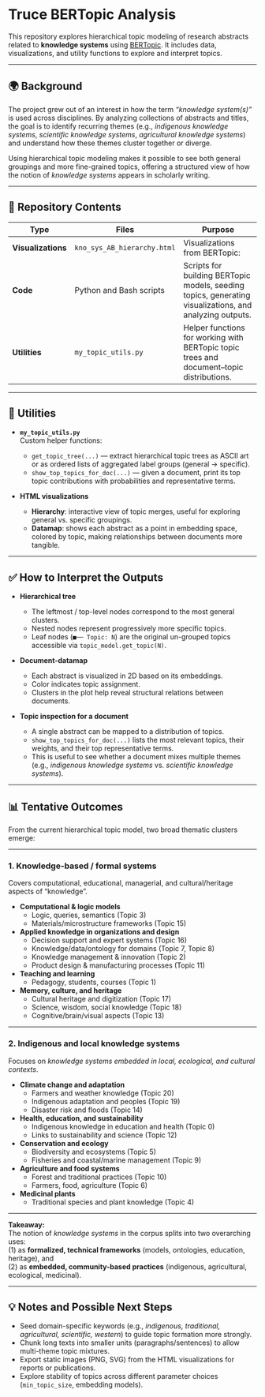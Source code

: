 # Truce BERTopic Analysis

This repository explores hierarchical topic modeling of research abstracts related to **knowledge systems** using [BERTopic](https://maartengr.github.io/BERTopic/). It includes data, visualizations, and utility functions to explore and interpret topics.

---

## 🌍 Background

The project grew out of an interest in how the term *“knowledge system(s)”* is used across disciplines. By analyzing collections of abstracts and titles, the goal is to identify recurring themes (e.g., *indigenous knowledge systems*, *scientific knowledge systems*, *agricultural knowledge systems*) and understand how these themes cluster together or diverge.  

Using hierarchical topic modeling makes it possible to see both general groupings and more fine-grained topics, offering a structured view of how the notion of *knowledge systems* appears in scholarly writing.

---

## 📂 Repository Contents

| Type | Files | Purpose |
|------|-------|---------|
| **Visualizations** | `kno_sys_AB_hierarchy.html` | Visualizations from BERTopic:  
| **Code** | Python and Bash scripts | Scripts for building BERTopic models, seeding topics, generating visualizations, and analyzing outputs. |
| **Utilities** | `my_topic_utils.py` | Helper functions for working with BERTopic topic trees and document–topic distributions. |

---

## 🧰 Utilities

- **`my_topic_utils.py`**  
  Custom helper functions:
  - `get_topic_tree(...)` — extract hierarchical topic trees as ASCII art or as ordered lists of aggregated label groups (general → specific).  
  - `show_top_topics_for_doc(...)` — given a document, print its top topic contributions with probabilities and representative terms.

- **HTML visualizations**  
  - **Hierarchy**: interactive view of topic merges, useful for exploring general vs. specific groupings.  
  - **Datamap**: shows each abstract as a point in embedding space, colored by topic, making relationships between documents more tangible.

---

## ✅ How to Interpret the Outputs

- **Hierarchical tree**  
  - The leftmost / top-level nodes correspond to the most general clusters.  
  - Nested nodes represent progressively more specific topics.  
  - Leaf nodes (`■── Topic: N`) are the original un-grouped topics accessible via `topic_model.get_topic(N)`.

- **Document-datamap**  
  - Each abstract is visualized in 2D based on its embeddings.  
  - Color indicates topic assignment.  
  - Clusters in the plot help reveal structural relations between documents.

- **Topic inspection for a document**  
  - A single abstract can be mapped to a distribution of topics.  
  - `show_top_topics_for_doc(...)` lists the most relevant topics, their weights, and their top representative terms.  
  - This is useful to see whether a document mixes multiple themes (e.g., *indigenous knowledge systems* vs. *scientific knowledge systems*).

---

## 📊 Tentative Outcomes

From the current hierarchical topic model, two broad thematic clusters emerge:

---

### 1. Knowledge-based / formal systems
Covers computational, educational, managerial, and cultural/heritage aspects of “knowledge”.

- **Computational & logic models**  
  - Logic, queries, semantics (Topic 3)  
  - Materials/microstructure frameworks (Topic 15)  
- **Applied knowledge in organizations and design**  
  - Decision support and expert systems (Topic 16)  
  - Knowledge/data/ontology for domains (Topic 7, Topic 8)  
  - Knowledge management & innovation (Topic 2)  
  - Product design & manufacturing processes (Topic 11)  
- **Teaching and learning**  
  - Pedagogy, students, courses (Topic 1)  
- **Memory, culture, and heritage**  
  - Cultural heritage and digitization (Topic 17)  
  - Science, wisdom, social knowledge (Topic 18)  
  - Cognitive/brain/visual aspects (Topic 13)

---

### 2. Indigenous and local knowledge systems
Focuses on *knowledge systems embedded in local, ecological, and cultural contexts*.

- **Climate change and adaptation**  
  - Farmers and weather knowledge (Topic 20)  
  - Indigenous adaptation and peoples (Topic 19)  
  - Disaster risk and floods (Topic 14)  
- **Health, education, and sustainability**  
  - Indigenous knowledge in education and health (Topic 0)  
  - Links to sustainability and science (Topic 12)  
- **Conservation and ecology**  
  - Biodiversity and ecosystems (Topic 5)  
  - Fisheries and coastal/marine management (Topic 9)  
- **Agriculture and food systems**  
  - Forest and traditional practices (Topic 10)  
  - Farmers, food, agriculture (Topic 6)  
- **Medicinal plants**  
  - Traditional species and plant knowledge (Topic 4)

---

**Takeaway:**  
The notion of *knowledge systems* in the corpus splits into two overarching uses:  
(1) as **formalized, technical frameworks** (models, ontologies, education, heritage), and  
(2) as **embedded, community-based practices** (indigenous, agricultural, ecological, medicinal).

---

## 💡 Notes and Possible Next Steps

- Seed domain-specific keywords (e.g., *indigenous, traditional, agricultural, scientific, western*) to guide topic formation more strongly.  
- Chunk long texts into smaller units (paragraphs/sentences) to allow multi-theme topic mixtures.  
- Export static images (PNG, SVG) from the HTML visualizations for reports or publications.  
- Explore stability of topics across different parameter choices (`min_topic_size`, embedding models).  

